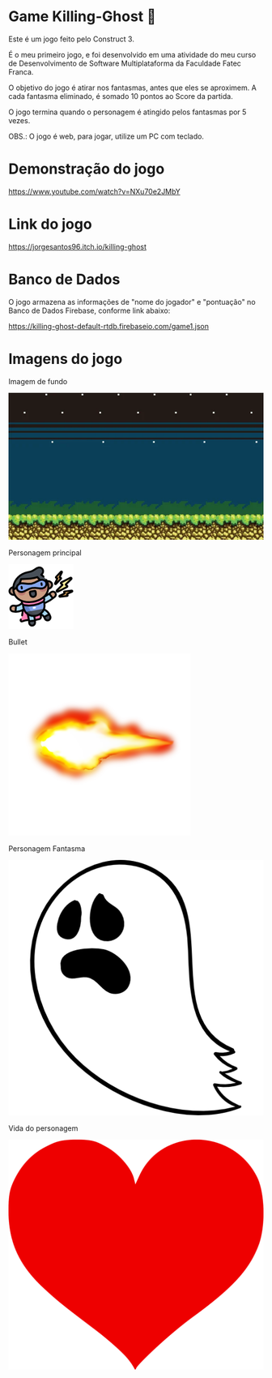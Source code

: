 # Game Killing-Ghost 👻

Este é um jogo feito pelo Construct 3. 

É o meu primeiro jogo, e foi desenvolvido em uma atividade do meu curso de Desenvolvimento de Software Multiplataforma da Faculdade Fatec Franca.

O objetivo do jogo é atirar nos fantasmas, antes que eles se aproximem. A cada fantasma eliminado, é somado 10 pontos ao Score da partida. 

O jogo termina quando o personagem é atingido pelos fantasmas por 5 vezes.

OBS.: O jogo é web, para jogar, utilize um PC com teclado.

# Demonstração do jogo

https://www.youtube.com/watch?v=NXu70e2JMbY

# Link do jogo

https://jorgesantos96.itch.io/killing-ghost

# Banco de Dados

O jogo armazena as informações de "nome do jogador" e "pontuação" no Banco de Dados Firebase, conforme link abaixo:

https://killing-ghost-default-rtdb.firebaseio.com/game1.json

# Imagens do jogo

Imagem de fundo

<img src="Game1/images/imgFundoGame1.png">

Personagem principal

<img src="Game1/images/personagem.png">

Bullet

<img src="Game1/images/bullet.png">

Personagem Fantasma

<img src="Game1/images/personagemFantasma.png">

Vida do personagem

<img src="Game1/images/vida.png">
